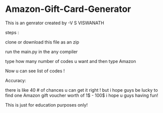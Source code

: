 # Amazon-Gift-Card-Generator

This is an genrator created by -V S VISWANATH

steps :

clone or download this file as an zip

run the main.py in the any compiler


type how many number of codes u want and then  type  Amazon


Now u can see list of codes !




Accuracy:

there is like 40 # of chances u can get it right ! but i hope guys be lucky  to find one Amazon gift voucher worth of 1$ - 100$ 
i hope u guys having fun!


This is just for education purposes only!
